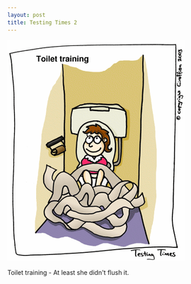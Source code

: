 ```yaml
---
layout: post
title: Testing Times 2
---
```

<img src="/images/tt0002.png">

Toilet training - At least she didn't flush it. 